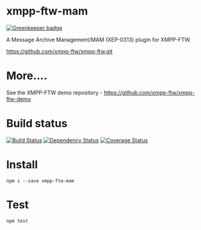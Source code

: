 xmpp-ftw-mam
=================

[![Greenkeeper badge](https://badges.greenkeeper.io/xmpp-ftw/xmpp-ftw-mam.svg)](https://greenkeeper.io/)

A Message Archive Management/MAM (XEP-0313) plugin for XMPP-FTW.

https://github.com/xmpp-ftw/xmpp-ftw.git

# More....

See the XMPP-FTW demo repository - https://github.com/xmpp-ftw/xmpp-ftw-demo

# Build status

[![Build Status](https://secure.travis-ci.org/xmpp-ftw/xmpp-ftw-mam.png)](http://travis-ci.org/xmpp-ftw/xmpp-ftw-mam)
[![Dependency Status](https://david-dm.org/xmpp-ftw/xmpp-ftw-mam.png)](https://david-dm.org/xmpp-ftw/xmpp-ftw-mam)
[![Coverage Status](https://img.shields.io/coveralls/xmpp-ftw/xmpp-ftw-mam.svg)](https://coveralls.io/r/xmpp-ftw/xmpp-ftw-mam?branch=master)

# Install

```
npm i --save xmpp-ftw-mam
```

# Test

```
npm test
```
